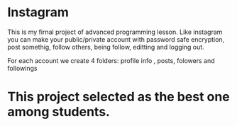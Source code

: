 # Instagram
This is my firnal project of advanced programming lesson. Like instagram you can make your public/private account with password safe encryption, post somethig, follow others, being follow, editting and logging out.

For each account we create 4 folders: profile info , posts, folowers and followings
# This project selected as the best one among students.
